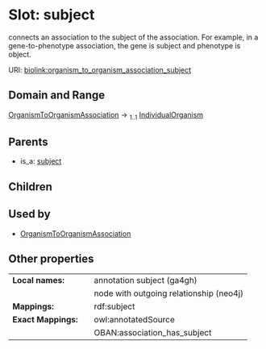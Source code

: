 
# Slot: subject


connects an association to the subject of the association. For example, in a gene-to-phenotype association, the gene is subject and phenotype is object.

URI: [biolink:organism_to_organism_association_subject](https://w3id.org/biolink/vocab/organism_to_organism_association_subject)


## Domain and Range

[OrganismToOrganismAssociation](OrganismToOrganismAssociation.md) &#8594;  <sub>1..1</sub> [IndividualOrganism](IndividualOrganism.md)

## Parents

 *  is_a: [subject](subject.md)

## Children


## Used by

 * [OrganismToOrganismAssociation](OrganismToOrganismAssociation.md)

## Other properties

|  |  |  |
| --- | --- | --- |
| **Local names:** | | annotation subject (ga4gh) |
|  | | node with outgoing relationship (neo4j) |
| **Mappings:** | | rdf:subject |
| **Exact Mappings:** | | owl:annotatedSource |
|  | | OBAN:association_has_subject |

